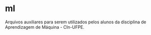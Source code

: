 ml
==

Arquivos auxiliares para serem utilizados pelos alunos da disciplina de Aprendizagem de Máquina - CIn-UFPE.
